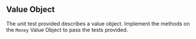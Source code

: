Value Object
------------

The unit test provided describes a value object.  Implement the methods on the `Money` Value Object to pass the tests
provided.
